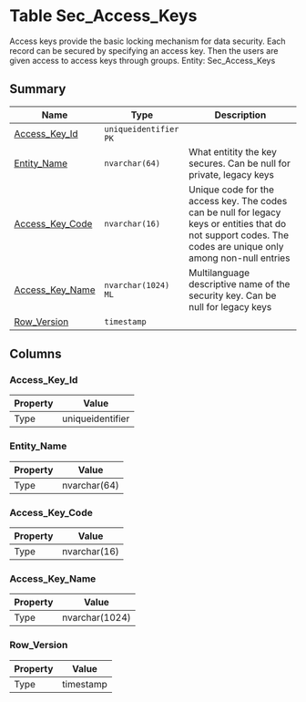 # Table Sec_Access_Keys

Access keys provide the basic locking mechanism for data security. Each record can be secured by specifying an access key. Then the users are given access to access keys through groups. Entity: Sec_Access_Keys

## Summary

| Name | Type | Description |
| - | - | --- |
|[Access_Key_Id](#access_key_id)|`uniqueidentifier` `PK`||
|[Entity_Name](#entity_name)|`nvarchar(64)` |What entitity the key secures. Can be null for private, legacy keys|
|[Access_Key_Code](#access_key_code)|`nvarchar(16)` |Unique code for the access key. The codes can be null for legacy keys or entities that do not support codes. The codes are unique only among non-null entries|
|[Access_Key_Name](#access_key_name)|`nvarchar(1024)` `ML`|Multilanguage descriptive name of the security key. Can be null for legacy keys|
|[Row_Version](#row_version)|`timestamp` ||

## Columns

### Access_Key_Id

| Property | Value |
| - | - |
|Type|uniqueidentifier|

### Entity_Name

| Property | Value |
| - | - |
|Type|nvarchar(64)|

### Access_Key_Code

| Property | Value |
| - | - |
|Type|nvarchar(16)|

### Access_Key_Name

| Property | Value |
| - | - |
|Type|nvarchar(1024)|

### Row_Version

| Property | Value |
| - | - |
|Type|timestamp|


